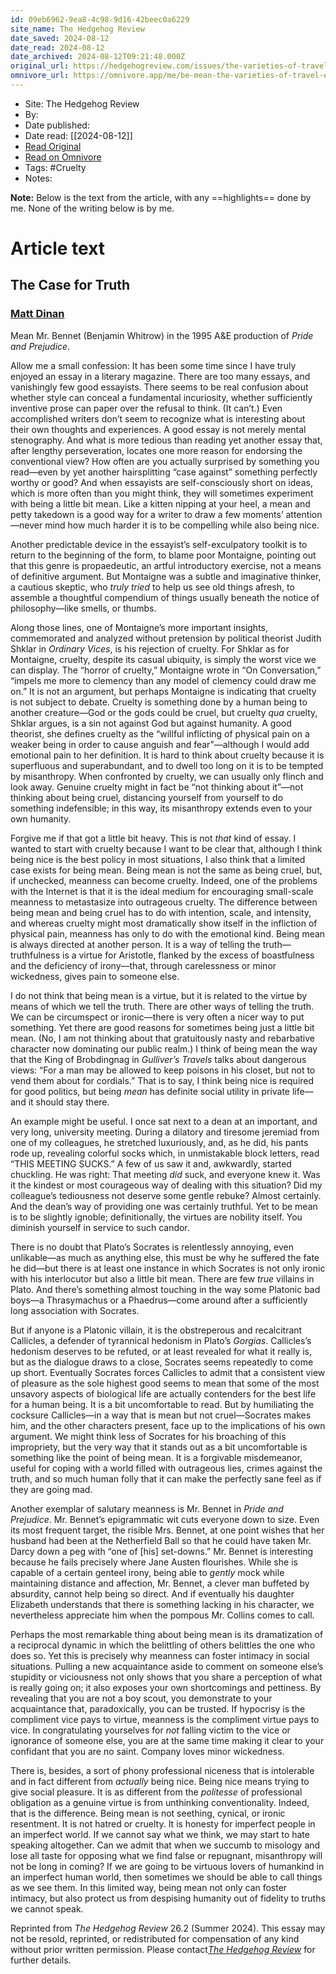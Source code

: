 ```yaml
---
id: 09eb6962-9ea8-4c98-9d16-42beec0a6229
site_name: The Hedgehog Review
date_saved: 2024-08-12
date_read: 2024-08-12
date_archived: 2024-08-12T09:21:48.000Z
original_url: https://hedgehogreview.com/issues/the-varieties-of-travel-experience/articles/be-mean
omnivore_url: https://omnivore.app/me/be-mean-the-varieties-of-travel-experience-issues-the-hedgehog-r-1914579b5cb
---
```


 - Site: The Hedgehog Review
 - By: 
 - Date published: 
 - Date read: [[2024-08-12]]
 - [Read Original](https://hedgehogreview.com/issues/the-varieties-of-travel-experience/articles/be-mean)
 - [Read on Omnivore](https://omnivore.app/me/be-mean-the-varieties-of-travel-experience-issues-the-hedgehog-r-1914579b5cb)
 - Tags:  #Cruelty 
 - Notes: 

**Note:** Below is the text from the article, with any ==highlights== done by me. None of the writing below is by me.

# Article text
## The Case for Truth

### [Matt Dinan](https://hedgehogreview.com/contributors/matt-dinan) 

 Mean Mr. Bennet (Benjamin Whitrow) in the 1995 A&E production of _Pride and Prejudice_.

Allow me a small confession: It has been some time since I have truly enjoyed an essay in a literary magazine. There are too many essays, and vanishingly few good essayists. There seems to be real confusion about whether style can conceal a fundamental incuriosity, whether sufficiently inventive prose can paper over the refusal to think. (It can’t.) Even accomplished writers don’t seem to recognize what is interesting about their own thoughts and experiences. A good essay is not merely mental stenography. And what is more tedious than reading yet another essay that, after lengthy perseveration, locates one more reason for endorsing the conventional view? How often are you actually surprised by something you read—even by yet another hairsplitting “case against” something perfectly worthy or good? And when essayists are self-consciously short on ideas, which is more often than you might think, they will sometimes experiment with being a little bit mean. Like a kitten nipping at your heel, a mean and petty takedown is a good way for a writer to draw a few moments’ attention—never mind how much harder it is to be compelling while also being nice. 

Another predictable device in the essayist’s self-exculpatory toolkit is to return to the beginning of the form, to blame poor Montaigne, pointing out that this genre is propaedeutic, an artful introductory exercise, not a means of definitive argument. But Montaigne was a subtle and imaginative thinker, a cautious skeptic, who _truly tried_ to help us see old things afresh, to assemble a thoughtful compendium of things usually beneath the notice of philosophy—like smells, or thumbs. 

Along those lines, one of Montaigne’s more important insights, commemorated and analyzed without pretension by political theorist Judith Shklar in _Ordinary Vices_, is his rejection of cruelty. For Shklar as for Montaigne, cruelty, despite its casual ubiquity, is simply the worst vice we can display. The “horror of cruelty,” Montaigne wrote in “On Conversation,” “impels me more to clemency than any model of clemency could draw me on.” It is not an argument, but perhaps Montaigne is indicating that cruelty is not subject to debate. Cruelty is something done by a human being to another creature—God or the gods could be cruel, but cruelty _qua_ cruelty, Shklar argues, is a sin not against God but against humanity. A good theorist, she defines cruelty as the “willful inflicting of physical pain on a weaker being in order to cause anguish and fear”—although I would add emotional pain to her definition. It is hard to think about cruelty because it is superfluous and superabundant, and to dwell too long on it is to be tempted by misanthropy. When confronted by cruelty, we can usually only flinch and look away. Genuine cruelty might in fact be “not thinking about it”—not thinking about being cruel, distancing yourself from yourself to do something indefensible; in this way, its misanthropy extends even to your own humanity.

Forgive me if that got a little bit heavy. This is not _that_ kind of essay. I wanted to start with cruelty because I want to be clear that, although I think being nice is the best policy in most situations, I also think that a limited case exists for being mean. Being mean is not the same as being cruel, but, if unchecked, meanness can become cruelty. Indeed, one of the problems with the Internet is that it is the ideal medium for encouraging small-scale meanness to metastasize into outrageous cruelty. The difference between being mean and being cruel has to do with intention, scale, and intensity, and whereas cruelty might most dramatically show itself in the infliction of physical pain, meanness has only to do with the emotional kind. Being mean is always directed at another person. It is a way of telling the truth—truthfulness is a virtue for Aristotle, flanked by the excess of boastfulness and the deficiency of irony—that, through carelessness or minor wickedness, gives pain to someone else.

I do not think that being mean is a virtue, but it is related to the virtue by means of which we tell the truth. There are other ways of telling the truth. We can be circumspect or ironic—there is very often a nicer way to put something. Yet there are good reasons for sometimes being just a little bit mean. (No, I am not thinking about that gratuitously nasty and rebarbative character now dominating our public realm.) I think of being mean the way that the King of Brobdingnag in _Gulliver’s Travels_ talks about dangerous views: “For a man may be allowed to keep poisons in his closet, but not to vend them about for cordials.” That is to say, I think being nice is required for good politics, but being _mean_ has definite social utility in private life—and it should stay there.

An example might be useful. I once sat next to a dean at an important, and very long, university meeting. During a dilatory and tiresome jeremiad from one of my colleagues, he stretched luxuriously, and, as he did, his pants rode up, revealing colorful socks which, in unmistakable block letters, read “THIS MEETING SUCKS.” A few of us saw it and, awkwardly, started chuckling. He was right: That meeting _did_ suck, and everyone knew it. Was it the kindest or most courageous way of dealing with this situation? Did my colleague’s tediousness not deserve some gentle rebuke? Almost certainly. And the dean’s way of providing one was certainly truthful. Yet to be mean is to be slightly ignoble; definitionally, the virtues are nobility itself. You diminish yourself in service to such candor.

There is no doubt that Plato’s Socrates is relentlessly annoying, even unlikable—as much as anything else, this must be why he suffered the fate he did—but there is at least one instance in which Socrates is not only ironic with his interlocutor but also a little bit mean. There are few _true_ villains in Plato. And there’s something almost touching in the way some Platonic bad boys—a Thrasymachus or a Phaedrus—come around after a sufficiently long association with Socrates.

But if anyone is a Platonic villain, it is the obstreperous and recalcitrant Callicles, a defender of tyrannical hedonism in Plato’s _Gorgias_. Callicles’s hedonism deserves to be refuted, or at least revealed for what it really is, but as the dialogue draws to a close, Socrates seems repeatedly to come up short. Eventually Socrates forces Callicles to admit that a consistent view of pleasure as the sole highest good seems to mean that some of the most unsavory aspects of biological life are actually contenders for the best life for a human being. It is a bit uncomfortable to read. But by humiliating the cocksure Callicles—in a way that is mean but not cruel—Socrates makes him, and the other characters present, face up to the implications of his own argument. We might think less of Socrates for his broaching of this impropriety, but the very way that it stands out as a bit uncomfortable is something like the point of being mean. It is a forgivable misdemeanor, useful for coping with a world filled with outrageous lies, crimes against the truth, and so much human folly that it can make the perfectly sane feel as if they are going mad.

Another exemplar of salutary meanness is Mr. Bennet in _Pride and Prejudice_. Mr. Bennet’s epigrammatic wit cuts everyone down to size. Even its most frequent target, the risible Mrs. Bennet, at one point wishes that her husband had been at the Netherfield Ball so that he could have taken Mr. Darcy down a peg with “one of \[his\] set-downs.” Mr. Bennet is interesting because he fails precisely where Jane Austen flourishes. While she is capable of a certain genteel irony, being able to _gently_ mock while maintaining distance and affection, Mr. Bennet, a clever man buffeted by absurdity, cannot help being so direct. And if eventually his daughter Elizabeth understands that there is something lacking in his character, we nevertheless appreciate him when the pompous Mr. Collins comes to call.

Perhaps the most remarkable thing about being mean is its dramatization of a reciprocal dynamic in which the belittling of others belittles the one who does so. Yet this is precisely why meanness can foster intimacy in social situations. Pulling a new acquaintance aside to comment on someone else’s stupidity or viciousness not only shows that you share a perception of what is really going on; it also exposes your own shortcomings and pettiness. By revealing that you are not a boy scout, you demonstrate to your acquaintance that, paradoxically, you can be trusted. If hypocrisy is the compliment vice pays to virtue, meanness is the compliment virtue pays to vice. In congratulating yourselves for _not_ falling victim to the vice or ignorance of someone else, you are at the same time making it clear to your confidant that you are no saint. Company loves minor wickedness.

There is, besides, a sort of phony professional niceness that is intolerable and in fact different from _actually_ being nice. Being nice means trying to give social pleasure. It is as different from the _politesse_ of professional obligation as a genuine virtue is from unthinking conventionality. Indeed, that is the difference. Being mean is not seething, cynical, or ironic resentment. It is not hatred or cruelty. It is honesty for imperfect people in an imperfect world. If we cannot say what we think, we may start to hate speaking altogether. Can we admit that when we succumb to misology and lose all taste for opposing what we find false or repugnant, misanthropy will not be long in coming? If we are going to be virtuous lovers of humankind in an imperfect human world, then sometimes we should be able to call things as we see them. In this limited way, being mean not only can foster intimacy, but also protect us from despising humanity out of fidelity to truths we cannot speak.

 Reprinted from _The Hedgehog Review_ 26.2 (Summer 2024). This essay may not be resold, reprinted, or redistributed for compensation of any kind without prior written permission. Please contact[_The Hedgehog Review_](mailto:hedgehog@virginia.edu) for further details.
